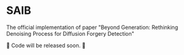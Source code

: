 # SAIB
The official implementation of paper "Beyond Generation: Rethinking Denoising Process for Diffusion Forgery Detection"

🚧 Code will be released soon. 🚧
